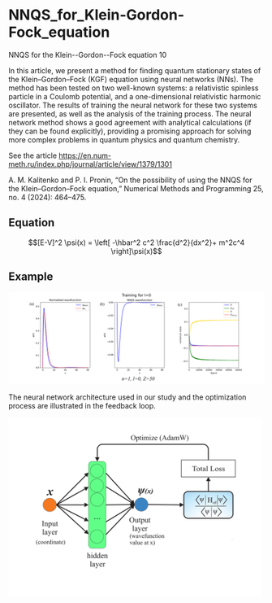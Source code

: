 # NNQS_for_Klein-Gordon-Fock_equation
NNQS for the Klein--Gordon--Fock equation
10

In this article, we present a method for finding quantum stationary states of the Klein–Gordon–Fock (KGF) equation using neural networks (NNs). The method has been tested on two well-known systems: a relativistic spinless particle in a Coulomb potential, and a one-dimensional relativistic harmonic oscillator. The results of training the neural network for these two systems are presented, as well as the analysis of the training process. The neural network method shows a good agreement with analytical calculations (if they can be found explicitly), providing a promising approach for solving more complex problems in quantum physics and quantum chemistry.

See the article  https://en.num-meth.ru/index.php/journal/article/view/1379/1301

A. M. Kalitenko and P. I. Pronin, “On the possibility of using the NNQS for the Klein–Gordon–Fock equation,” Numerical Methods and Programming 25, no. 4 (2024): 464–475.


## Equation 
$$[E-V]^2 \psi(x) = \left[ -\hbar^2 c^2 \frac{d^2}{dx^2}+ m^2c^4 \right]\psi(x)$$

## Example
<img src="./1.png"  width="700" 
     height=auto>

The neural network architecture used in our study and the optimization
process are illustrated in the feedback loop.

<img src="./NN.png"  width="500" 
     height=auto>
